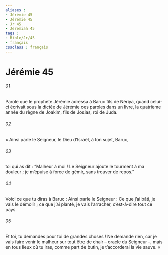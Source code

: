 ```yaml
---
aliases : 
- Jérémie 45
- Jérémie 45
- Jr 45
- Jeremiah 45
tags : 
- Bible/Jr/45
- français
cssclass : français
---
```


# Jérémie 45

###### 01
Parole que le prophète Jérémie adressa à Baruc fils de Nériya, quand celui-ci écrivait sous la dictée de Jérémie ces paroles dans un livre, la quatrième année du règne de Joakim, fils de Josias, roi de Juda.
###### 02
« Ainsi parle le Seigneur, le Dieu d’Israël, à ton sujet, Baruc,
###### 03
toi qui as dit : “Malheur à moi ! Le Seigneur ajoute le tourment à ma douleur ; je m’épuise à force de gémir, sans trouver de repos.”
###### 04
Voici ce que tu diras à Baruc : Ainsi parle le Seigneur : Ce que j’ai bâti, je vais le démolir ; ce que j’ai planté, je vais l’arracher, c’est-à-dire tout ce pays.
###### 05
Et toi, tu demandes pour toi de grandes choses ! Ne demande rien, car je vais faire venir le malheur sur tout être de chair – oracle du Seigneur –, mais en tous lieux où tu iras, comme part de butin, je t’accorderai la vie sauve. »
